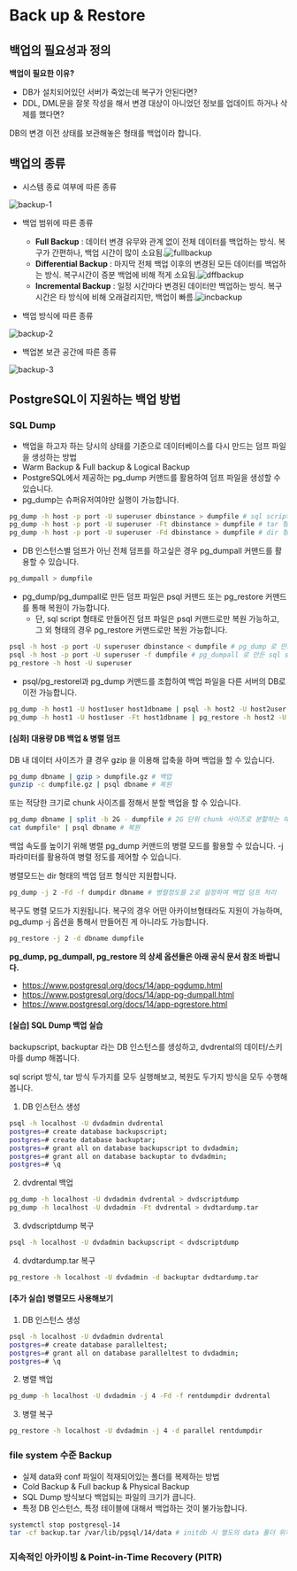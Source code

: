 # Back up & Restore

## 백업의 필요성과 정의

**백업이 필요한 이유?**

- DB가 설치되어있던 서버가 죽었는데 복구가 안된다면?
- DDL, DML문을 잘못 작성을 해서 변경 대상이 아니었던 정보를 업데이트 하거나 삭제를 했다면?



DB의 변경 이전 상태를 보관해놓은 형태를 백업이라 합니다.



## 백업의 종류

- 시스템 종료 여부에 따른 종류

<img src="./images/backup-1.png" alt="backup-1" style="zoom:100%;"/>



- 백업 범위에 따른 종류
  - **Full Backup** : 데이터 변경 유무와 관계 없이 전체 데이터를 백업하는 방식. 복구가 간편하나, 백업 시간이 많이 소요됨.<img src="./images/fullbackup.png" alt="fullbackup" style="zoom:100%;"/>
  - **Differential Backup** : 마지막 전체 백업 이후의 변경된 모든 데이터를 백업하는 방식. 복구시간이 증분 백업에 비해 적게 소요됨.<img src="./images/dffbackup.png" alt="dffbackup" style="zoom:100%;"/>
  - **Incremental Backup** : 일정 시간마다 변경된 데이터만 백업하는 방식. 복구 시간은 타 방식에 비해 오래걸리지만, 백업이 빠름.<img src="./images/incbackup.png" alt="incbackup" style="zoom:100%;" />



- 백업 방식에 따른 종류

<img src="./images/backup-2.png" alt="backup-2"  />



- 백업본 보관 공간에 따른 종류

![backup-3](./images/backup-3.png)



## PostgreSQL이 지원하는 백업 방법

### SQL Dump

- 백업을 하고자 하는 당시의 상태를 기준으로 데이터베이스를 다시 만드는 덤프 파일을 생성하는 방법
- Warm Backup & Full backup & Logical Backup
- PostgreSQL에서 제공하는 pg_dump 커맨드를 활용하여 덤프 파일을 생성할 수 있습니다.
- pg_dump는 슈퍼유저여야만 실행이 가능합니다.

```bash
pg_dump -h host -p port -U superuser dbinstance > dumpfile # sql script 형태로 백업
pg_dump -h host -p port -U superuser -Ft dbinstance > dumpfile # tar 형태로 백업
pg_dump -h host -p port -U superuser -Fd dbinstance > dumpfile # dir 형태로 백업
```

- DB 인스턴스별 덤프가 아닌 전체 덤프를 하고싶은 경우 pg_dumpall 커맨드를 활용할 수 있습니다.

```bash
pg_dumpall > dumpfile
```

- pg_dump/pg_dumpall로 만든 덤프 파일은 psql 커맨드 또는 pg_restore 커맨드를 통해 복원이 가능합니다.
  - 단, sql script 형태로 만들어진 덤프 파일은 psql 커맨드로만 복원 가능하고, 그 외 형태의 경우 pg_restore 커맨드로만 복원 가능합니다.

```bash
psql -h host -p port -U superuser dbinstance < dumpfile # pg_dump 로 만든 sql script 파일 기준 예시
psql -h host -p port -U superuser -f dumpfile # pg_dumpall 로 만든 sql script 파일 기준 예시
pg_restore -h host -U superuser 
```

- psql/pg_restorel과 pg_dump 커맨드를 조합하여 백업 파일을 다른 서버의 DB로 이전 가능합니다.

```bash
pg_dump -h host1 -U host1user host1dbname | psql -h host2 -U host2user host2dbname
pg_dump -h host1 -U host1user -Ft host1dbname | pg_restore -h host2 -U host2user -d host2dbname
```



#### [심화] 대용량 DB 백업 & 병렬 덤프

DB 내 데이터 사이즈가 클 경우 gzip 을 이용해 압축을 하며 백업을 할 수 있습니다.

```bash
pg_dump dbname | gzip > dumpfile.gz # 백업
gunzip -c dumpfile.gz | psql dbname # 복원
```

또는 적당한 크기로 chunk 사이즈를 정해서 분할 백업을 할 수 있습니다.

```bash
pg_dump dbname | split -b 2G - dumpfile # 2G 단위 chunk 사이즈로 분할하는 예시
cat dumpfile* | psql dbname # 복원
```

백업 속도를 높이기 위해 병렬 pg_dump 커맨드의 병렬 모드를 활용할 수 있습니다. -j 파라미터를 활용하여 병렬 정도를 제어할 수 있습니다.

병렬모드는 dir 형태의 백업 덤프 형식만  지원합니다.

```bash
pg_dump -j 2 -Fd -f dumpdir dbname # 병렬정도를 2로 설정하여 백업 덤프 처리
```

복구도 병렬 모드가 지원됩니다. 복구의 경우 어떤 아카이브형태라도 지원이 가능하며, pg_dump -j  옵션을 통해서 만들어진 게 아니라도 가능합니다.

```bash
pg_restore -j 2 -d dbname dumpfile
```



**pg_dump, pg_dumpall, pg_restore 의 상세 옵션들은 아래 공식 문서 참조 바랍니다.**

- https://www.postgresql.org/docs/14/app-pgdump.html
- https://www.postgresql.org/docs/14/app-pg-dumpall.html
- https://www.postgresql.org/docs/14/app-pgrestore.html



#### [실습] SQL Dump 백업 실습

backupscript, backuptar 라는 DB 인스턴스를 생성하고, dvdrental의 데이터/스키마를 dump 해봅니다. 

sql script 방식, tar 방식 두가지를 모두 실행해보고, 복원도 두가지 방식을 모두 수행해봅니다.



1. DB 인스턴스 생성

```bash
psql -h localhost -U dvdadmin dvdrental
postgres=# create database backupscript;
postgres=# create database backuptar;
postgres=# grant all on database backupscript to dvdadmin;
postgres=# grant all on database backuptar to dvdadmin;
postgres=# \q
```

2. dvdrental 백업

```bash
pg_dump -h localhost -U dvdadmin dvdrental > dvdscriptdump
pg_dump -h localhost -U dvdadmin -Ft dvdrental > dvdtardump.tar
```

3. dvdscriptdump 복구

```bash
psql -h localhost -U dvdadmin backupscript < dvdscriptdump
```

4. dvdtardump.tar 복구

```bash
pg_restore -h localhost -U dvdadmin -d backuptar dvdtardump.tar
```

#### [추가 실습] 병렬모드 사용해보기

1. DB 인스턴스 생성

```bash
psql -h localhost -U dvdadmin dvdrental
postgres=# create database paralleltest;
postgres=# grant all on database paralleltest to dvdadmin;
postgres=# \q
```

2. 병렬 백업

```bash
pg_dump -h localhost -U dvdadmin -j 4 -Fd -f rentdumpdir dvdrental
```

3. 병렬 복구

```bash
pg_restore -h localhost -U dvdadmin -j 4 -d parallel rentdumpdir
```



### file system 수준 Backup

- 실제 data와 conf 파일이 적재되어있는 폴더를 복제하는 방법
- Cold Backup & Full backup & Physical Backup
- SQL Dump 방식보다 백업되는 파일의 크기가 큽니다.
- 특정 DB 인스턴스, 특정 테이블에 대해서 백업하는 것이 불가능합니다.

```bash
systemctl stop postgresql-14
tar -cf backup.tar /var/lib/pgsql/14/data # initdb 시 별도의 data 폴더 위치를 설정하지 않았을 경우에만 위치 해당.
```



### 지속적인 아카이빙 & Point-in-Time Recovery (PITR)







